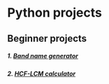 # Python projects
 
## Beginner projects
##### 1. [Band name generator](Beginner\Band-name-generator)
##### 2. [HCF-LCM calculator](Beginner\HCF-LCM-calculator)